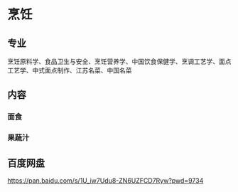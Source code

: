 # 烹饪

## 专业

烹饪原料学、食品卫生与安全、烹饪营养学、中国饮食保健学、烹调工艺学、面点工艺学、中式面点制作、江苏名菜、中国名菜

## 内容

### 面食

### 果蔬汁




## 百度网盘

https://pan.baidu.com/s/1U_iw7Udu8-ZN6UZFCD7Ryw?pwd=9734
